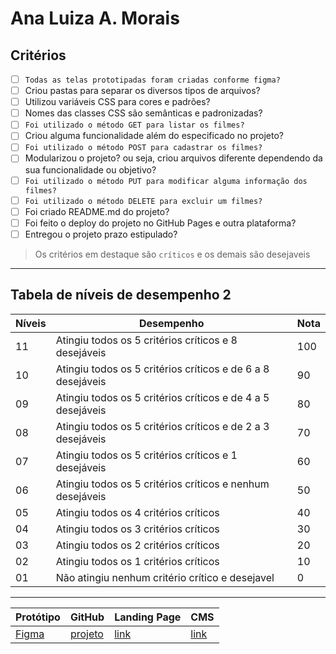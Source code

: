 # Ana Luiza A. Morais

## Critérios
- [ ] ```Todas as telas prototipadas foram criadas conforme figma?```
- [ ] Criou pastas para separar os diversos tipos de arquivos?
- [ ] Utilizou variáveis CSS para cores e padrões?
- [ ] Nomes das classes CSS são semânticas e padronizadas? 
- [ ] ```Foi utilizado o método GET para listar os filmes?```
- [ ] Criou alguma funcionalidade além do especificado no projeto?
- [ ] ```Foi utilizado o método POST para cadastrar os filmes?```
- [ ] Modularizou o projeto? ou seja, criou arquivos diferente dependendo da sua funcionalidade ou objetivo?
- [ ] ```Foi utilizado o método PUT para modificar alguma informação dos filmes?```
- [ ] ```Foi utilizado o método DELETE para excluir um filmes?```
- [ ] Foi criado README.md do projeto?
- [ ] Foi feito o deploy do projeto no GitHub Pages e outra plataforma?
- [ ] Entregou o projeto prazo estipulado?

> Os critérios em destaque são ```críticos``` e os demais são desejaveis

---

## Tabela de níveis de desempenho 2
Níveis | Desempenho | Nota
-------|------------|------
11 | Atingiu todos os 5 critérios críticos e 8 desejáveis | 100
10 | Atingiu todos os 5 critérios críticos e de 6 a 8 desejáveis | 90
09 | Atingiu todos os 5 critérios críticos e de 4 a 5 desejáveis | 80
08 | Atingiu todos os 5 critérios críticos e de 2 a 3 desejáveis | 70
07 | Atingiu todos os 5 critérios críticos e 1 desejáveis | 60
06 | Atingiu todos os 5 critérios críticos e nenhum desejáveis | 50
05 | Atingiu todos os 4 critérios críticos | 40
04 | Atingiu todos os 3 critérios críticos | 30
03 | Atingiu todos os 2 critérios críticos | 20
02 | Atingiu todos os 1 critérios críticos | 10
01 | Não atingiu nenhum critério crítico e desejavel | 0

---
Protótipo | GitHub | Landing Page | CMS
----------|-----------|--------------|-----
[Figma][link1] | [projeto][link2] | [link][link3] | [link][link4] 


[link1]: https://www.figma.com/file/IVkUSYyIbJwseQNZObVfnN/ACME-filmes?type=design&node-id=0%3A1&mode=design&t=7M99oa4OniPppWoM-1
[link2]: https://github.com/analu-a/acme-front
[link3]: analu-a.github.io/acme-front/src
[link4]:#

